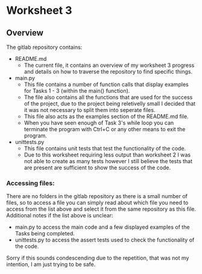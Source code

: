 # Worksheet 3

## Overview
The gitlab repository contains:
- <span>README.md</span>
    - The current file, it contains an overview of my worksheet 3 progress and details on how to traverse the repository to find specific things.
- <span>main.py</span>
    - This file contains a number of function calls that display examples for Tasks 1 - 3 (within the main() function).
    - The file also contains all the functions that are used for the success of the project, due to the project being reletivelly small I decided that it was not necessary to split them into seperate files.
    - This file also acts as the examples section of the <span>README.md</span> file.
    - When you have seen enough of Task 3's while loop you can terminate the program with Ctrl+C or any other means to exit the program.
- <span>unittests.py</span>
    - This file contains unit tests that test the functionality of the code.
    - Due to this worksheet requiring less output than worksheet 2 I was not able to create as many tests however I still believe the tests that are present are sufficient to show the success of the code.

### Accessing files:  
There are no folders in the gitlab repository as there is a small number of files, so to access a file you can simply read about which file you need to access from the list above and select it from the same repository as this file.  
Additional notes if the list above is unclear:
- <span>main.py</span> to access the main code and a few displayed examples of the Tasks being completed.
- <span>unittests.py</span> to access the assert tests used to check the functionality of the code.

Sorry if this sounds condescending due to the repetition, that was not my intention, I am just trying to be safe.